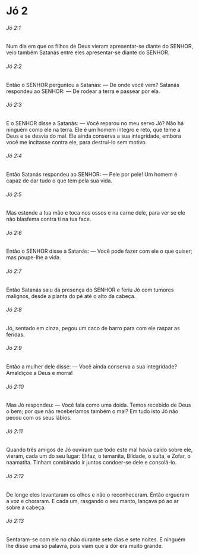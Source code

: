 # Jó 2

###### Jó 2:1

Num dia em que os filhos de Deus vieram apresentar-se diante do SENHOR, veio também Satanás entre eles apresentar-se diante do SENHOR.

###### Jó 2:2

Então o SENHOR perguntou a Satanás: — De onde você vem? Satanás respondeu ao SENHOR: — De rodear a terra e passear por ela.

###### Jó 2:3

E o SENHOR disse a Satanás: — Você reparou no meu servo Jó? Não há ninguém como ele na terra. Ele é um homem íntegro e reto, que teme a Deus e se desvia do mal. Ele ainda conserva a sua integridade, embora você me incitasse contra ele, para destruí-lo sem motivo.

###### Jó 2:4

Então Satanás respondeu ao SENHOR: — Pele por pele! Um homem é capaz de dar tudo o que tem pela sua vida.

###### Jó 2:5

Mas estende a tua mão e toca nos ossos e na carne dele, para ver se ele não blasfema contra ti na tua face.

###### Jó 2:6

Então o SENHOR disse a Satanás: — Você pode fazer com ele o que quiser; mas poupe-lhe a vida.

###### Jó 2:7

Então Satanás saiu da presença do SENHOR e feriu Jó com tumores malignos, desde a planta do pé até o alto da cabeça.

###### Jó 2:8

Jó, sentado em cinza, pegou um caco de barro para com ele raspar as feridas.

###### Jó 2:9

Então a mulher dele disse: — Você ainda conserva a sua integridade? Amaldiçoe a Deus e morra!

###### Jó 2:10

Mas Jó respondeu: — Você fala como uma doida. Temos recebido de Deus o bem; por que não receberíamos também o mal? Em tudo isto Jó não pecou com os seus lábios.

###### Jó 2:11

Quando três amigos de Jó ouviram que todo este mal havia caído sobre ele, vieram, cada um do seu lugar: Elifaz, o temanita, Bildade, o suíta, e Zofar, o naamatita. Tinham combinado ir juntos condoer-se dele e consolá-lo.

###### Jó 2:12

De longe eles levantaram os olhos e não o reconheceram. Então ergueram a voz e choraram. E cada um, rasgando o seu manto, lançava pó ao ar sobre a cabeça.

###### Jó 2:13

Sentaram-se com ele no chão durante sete dias e sete noites. E ninguém lhe disse uma só palavra, pois viam que a dor era muito grande.

